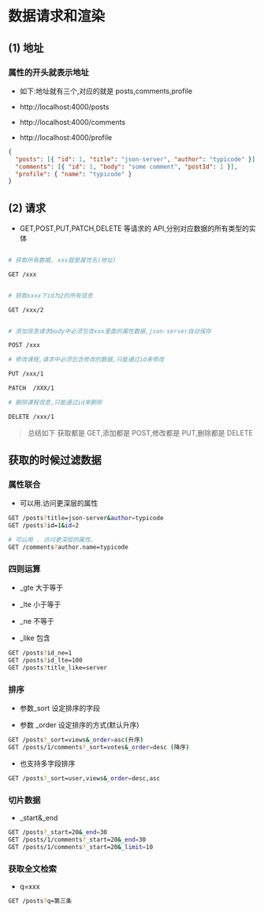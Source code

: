 # 数据请求和渲染

## (1) 地址

### 属性的开头就表示地址

- 如下:地址就有三个,对应的就是 posts,comments,profile

- http://localhost:4000/posts

- http://localhost:4000/comments

- http://localhost:4000/profile

```json
{
  "posts": [{ "id": 1, "title": "json-server", "author": "typicode" }],
  "comments": [{ "id": 1, "body": "some comment", "postId": 1 }],
  "profile": { "name": "typicode" }
}
```

## (2) 请求

- GET,POST,PUT,PATCH,DELETE 等请求的 API,分别对应数据的所有类型的实体

```bash

# 获取所有数据, xxx就是属性名(地址)

GET /xxx


# 获取xxxx下id为2的所有信息

GET /xxx/2


# 添加信息请求body中必须包含xxx里面的属性数据,json-server自动保存

POST /xxx

# 修改课程,请求中必须包含修改的数据,只能通过id来修改

PUT /xxx/1

PATCH  /XXX/1

# 删除课程信息,只能通过id来删除

DELETE /xxx/1

```

> 总结如下 获取都是 GET,添加都是 POST,修改都是 PUT,删除都是 DELETE

## 获取的时候过滤数据

### 属性联合

- 可以用.访问更深层的属性

```bash
GET /posts?title=json-server&author=typicode
GET /posts?id=1&id=2

# 可以用 . 访问更深层的属性。
GET /comments?author.name=typicode
```

### 四则运算

- \_gte 大于等于

- \_lte 小于等于

- \_ne 不等于

- \_like 包含

```bash
GET /posts?id_ne=1
GET /posts?id_lte=100
GET /posts?title_like=server
```

### 排序

- 参数\_sort 设定排序的字段

- 参数 \_order 设定排序的方式(默认升序)

```bash
GET /posts?_sort=views&_order=asc(升序)
GET /posts/1/comments?_sort=votes&_order=desc (降序)
```

- 也支持多字段排序

```bash
GET /posts?_sort=user,views&_order=desc,asc
```

### 切片数据

- \_start&\_end

```bash
GET /posts?_start=20&_end=30
GET /posts/1/comments?_start=20&_end=30
GET /posts/1/comments?_start=20&_limit=10
```

### 获取全文检索

- q=xxx

```bash
GET /posts?q=第三条
```
